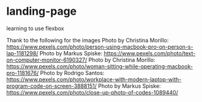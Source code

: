 # landing-page
learning to use flexbox

Thank to the following for the images
Photo by Christina Morillo: https://www.pexels.com/photo/person-using-macbook-pro-on-person-s-lap-1181298/ 
Photo by Markus Spiske: https://www.pexels.com/photo/text-on-computer-monitor-6190327/ 
Photo by Christina Morillo: https://www.pexels.com/photo/woman-sitting-while-operating-macbook-pro-1181676/ 
Photo by Rodrigo Santos: https://www.pexels.com/photo/workplace-with-modern-laptop-with-program-code-on-screen-3888151/
Photo by Markus Spiske: https://www.pexels.com/photo/close-up-photo-of-codes-1089440/ 
